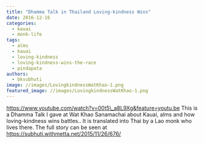 ```yaml
---
title: "Dhamma Talk in Thailand Loving-kindness Wins"
date: 2016-12-16
categories: 
  - kauai
  - monk-life
tags: 
  - alms
  - kauai
  - loving-kindness
  - loving-kindness-wins-the-race
  - pindapata
authors: 
  - bksubhuti
image: //images/LovingkindnessWatKhao-1.png
featured_image: //images/LovingkindnessWatKhao-1.png
---
```


https://www.youtube.com/watch?v=00t5\_a8L9Xg&feature=youtu.be This is a Dhamma Talk I gave at Wat Khao Sanamachai about Kauai, alms and how loving-kindness wins battles.. It is translated into Thai by a Lao monk who lives there. The full story can be seen at https://subhuti.withmetta.net/2015/11/26/676/